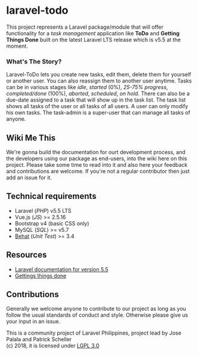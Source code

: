 # laravel-todo
This project represents a Laravel package/module that will offer functionality for a *task management* application like **ToDo** and **Getting Things Done** built on the latest Laravel LTS release which is v5.5 at the moment.  

### What's The Story?
Laravel-ToDo lets you create new tasks, edit them, delete them for yourself or another user. You can also reassign them to another user anytime. Tasks can be in various stages like *idle*, *started* (0%), *25-75% progress*, *completed/done* (100%), *aborted*, *scheduled*, *on hold*. There can also be a due-date assigned to a task that will show up in the task list. The task list shows all tasks of the user or all tasks of all users. A user can only modify his own tasks. The task-admin is a super-user that can manage all tasks of anyone.

## Wiki Me This
We're gonna build the documentation for ourt development process, and the developers using our package as end-users, into the wiki here on this project. Please take some time to read into it and also here your feedback and contributions are welcome. If you're not a regular contributor then just add an issue for it.

## Technical requirements
* Laravel (*PHP*) v5.5 LTS
* Vue.js (*JS*) >= 2.5.16
* Bootstrap v4 (basic CSS only)
* MySQL (*SQL*) >= v5.7
* [Behat](http://behat.org/en/latest/guides.html) (*Unit Test*) >= 3.4

## Resources
* [Laravel documentation for version 5.5](https://laravel.com/docs/5.5/)
* [Gettings things done](https://en.wikipedia.org/wiki/Getting_Things_Done)

## Contributions
Generally we welcome anyone to contribute to our project as long as you follow the usual standards of conduct and style. Otherwise please give us your input in an issue.

This is a community project of Laravel Philippines, project lead by Jose Palala and Patrick Scheller  
(c) 2018, it is licensed under [LGPL 3.0](https://www.gnu.org/licenses/lgpl-3.0.en.html)
